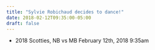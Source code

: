 ```yaml
---
title: "Sylvie Robichaud decides to dance!"
date: 2018-02-12T09:35:00-05:00
draft: false
---
```

- 2018 Scotties, NB vs MB February 12th, 2018 9:35am